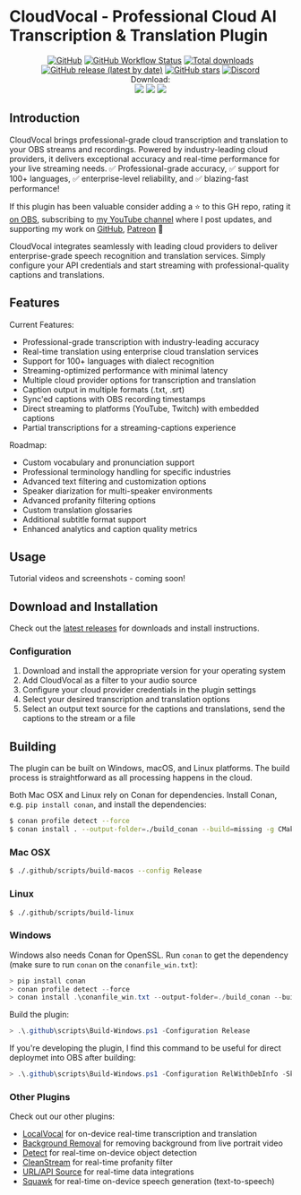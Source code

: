# CloudVocal - Professional Cloud AI Transcription & Translation Plugin

<div align="center">

[![GitHub](https://img.shields.io/github/license/locaal-ai/cloudvocal)](https://github.com/locaal-ai/cloudvocal/blob/main/LICENSE)
[![GitHub Workflow Status](https://img.shields.io/github/actions/workflow/status/locaal-ai/cloudvocal/push.yaml)](https://github.com/locaal-ai/cloudvocal/actions/workflows/push.yaml)
[![Total downloads](https://img.shields.io/github/downloads/locaal-ai/cloudvocal/total)](https://github.com/locaal-ai/cloudvocal/releases)
[![GitHub release (latest by date)](https://img.shields.io/github/v/release/locaal-ai/cloudvocal)](https://github.com/locaal-ai/cloudvocal/releases)
[![GitHub stars](https://badgen.net/github/stars/locaal-ai/cloudvocal)](https://github.com/locaal-ai/cloudvocal/stargazers/)
[![Discord](https://img.shields.io/discord/1200229425141252116)](https://discord.gg/KbjGU2vvUz)
<br/>
Download:</br>
<a href="https://github.com/locaal-ai/cloudvocal/releases/latest/download/cloudvocal-0.0.1-windows-x64-Installer.exe"><img src="https://img.shields.io/badge/Windows-0078D6?style=for-the-badge&logo=windows&logoColor=white" /></a>
<a href="https://github.com/locaal-ai/cloudvocal/releases/latest/download/cloudvocal-0.0.1-macos-universal.pkg"><img src="https://img.shields.io/badge/mac-000000?style=for-the-badge" /></a>
<a href="https://github.com/locaal-ai/cloudvocal/releases/latest/download/cloudvocal-0.0.1-x86_64-linux-gnu.deb"><img src="https://img.shields.io/badge/Linux-FCC624?style=for-the-badge&logo=linux&logoColor=black"/></a>
</div>

## Introduction

CloudVocal brings professional-grade cloud transcription and translation to your OBS streams and recordings. Powered by industry-leading cloud providers, it delivers exceptional accuracy and real-time performance for your live streaming needs. ✅ Professional-grade accuracy, ✅ support for 100+ languages, ✅ enterprise-level reliability, and ✅ blazing-fast performance!

If this plugin has been valuable consider adding a ⭐ to this GH repo, rating it [on OBS](https://obsproject.com/forum/resources/authors/royshilkrot.319842/), subscribing to [my YouTube channel](https://www.youtube.com/@royshilk) where I post updates, and supporting my work on [GitHub](https://github.com/sponsors/royshil), [Patreon](https://www.patreon.com/RoyShilkrot) 🙏

CloudVocal integrates seamlessly with leading cloud providers to deliver enterprise-grade speech recognition and translation services. Simply configure your API credentials and start streaming with professional-quality captions and translations.

## Features

Current Features:
- Professional-grade transcription with industry-leading accuracy
- Real-time translation using enterprise cloud translation services
- Support for 100+ languages with dialect recognition
- Streaming-optimized performance with minimal latency
- Multiple cloud provider options for transcription and translation
- Caption output in multiple formats (.txt, .srt)
- Sync'ed captions with OBS recording timestamps
- Direct streaming to platforms (YouTube, Twitch) with embedded captions
- Partial transcriptions for a streaming-captions experience

Roadmap:
- Custom vocabulary and pronunciation support
- Professional terminology handling for specific industries
- Advanced text filtering and customization options
- Speaker diarization for multi-speaker environments
- Advanced profanity filtering options
- Custom translation glossaries
- Additional subtitle format support
- Enhanced analytics and caption quality metrics

## Usage

Tutorial videos and screenshots - coming soon!

## Download and Installation

Check out the [latest releases](https://github.com/locaal-ai/cloudvocal/releases) for downloads and install instructions.

### Configuration

1. Download and install the appropriate version for your operating system
1. Add CloudVocal as a filter to your audio source
1. Configure your cloud provider credentials in the plugin settings
1. Select your desired transcription and translation options
1. Select an output text source for the captions and translations, send the captions to the stream or a file

## Building

The plugin can be built on Windows, macOS, and Linux platforms. The build process is straightforward as all processing happens in the cloud.

Both Mac OSX and Linux rely on Conan for dependencies. Install Conan, e.g. `pip install conan`, and install the dependencies:
```sh
$ conan profile detect --force
$ conan install . --output-folder=./build_conan --build=missing -g CMakeDeps
```

### Mac OSX

```sh
$ ./.github/scripts/build-macos --config Release
```

### Linux

```sh
$ ./.github/scripts/build-linux
```

### Windows

Windows also needs Conan for OpenSSL. Run `conan` to get the dependency (make sure to run `conan` on the `conanfile_win.txt`):
```powershell
> pip install conan
> conan profile detect --force
> conan install .\conanfile_win.txt --output-folder=./build_conan --build=missing -g CMakeDeps 
```

Build the plugin:

```powershell
> .\.github\scripts\Build-Windows.ps1 -Configuration Release
```

If you're developing the plugin, I find this command to be useful for direct deploymet into OBS after building:

```powershell
> .\.github\scripts\Build-Windows.ps1 -Configuration RelWithDebInfo -SkipDeps && Copy-Item -Force -Recurse .\release\RelWithDebInfo\* "C:\Program Files\obs-studio\"
```

### Other Plugins

Check out our other plugins:
- [LocalVocal](https://github.com/locaal-ai/obs-localvocal) for on-device real-time transcription and translation
- [Background Removal](https://github.com/locaal-ai/obs-backgroundremoval) for removing background from live portrait video
- [Detect](https://github.com/locaal-ai/obs-detect) for real-time on-device object detection
- [CleanStream](https://github.com/locaal-ai/obs-cleanstream) for real-time profanity filter
- [URL/API Source](https://github.com/locaal-ai/obs-urlsource) for real-time data integrations
- [Squawk](https://github.com/locaal-ai/obs-squawk) for real-time on-device speech generation (text-to-speech)
